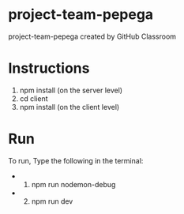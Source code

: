 # project-team-pepega

project-team-pepega created by GitHub Classroom

# Instructions

1. npm install (on the server level)
2. cd client
3. npm install (on the client level)

# Run

To run, Type the following in the terminal:

- 1. npm run nodemon-debug
- 2. npm run dev
